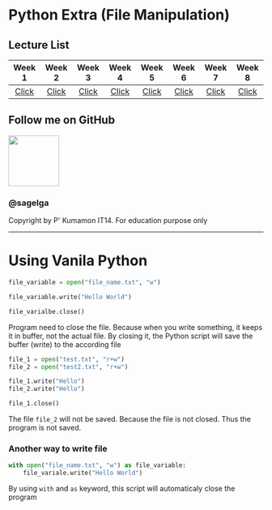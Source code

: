 # Python Extra (File Manipulation)

## Lecture List

|Week 1|Week 2|Week 3|Week 4|Week 5|Week 6|Week 7|Week 8|
|:-:|:-:|:-:|:-:|:-:|:-:|:-:|:-:|
|[Click](https://github.com/sagelga/PreProgramming-60/blob/master/Lecture%20Cheat%20Sheet/Week%201%20-%20IO.md)|[Click](https://github.com/sagelga/PreProgramming-60/blob/master/Lecture%20Cheat%20Sheet/Week%202%20-%20Functions.md)|[Click](https://github.com/sagelga/PreProgramming-60/blob/master/Lecture%20Cheat%20Sheet/Week%203%20-%20Strings.md)|[Click](https://github.com/sagelga/PreProgramming-60/blob/master/Lecture%20Cheat%20Sheet/Week%204%20-%20Condition.md)|[Click](https://github.com/sagelga/PreProgramming-60/blob/master/Lecture%20Cheat%20Sheet/Week%205%20-%20Loops.md)|[Click](https://github.com/sagelga/PreProgramming-60/blob/master/Lecture%20Cheat%20Sheet/Week%206%20-%20Lists%20%2B%20Tuples.md)|[Click](https://github.com/sagelga/PreProgramming-60/blob/master/Lecture%20Cheat%20Sheet/Week%207%20-%20Dictionary.md)|[Click](https://github.com/sagelga/PreProgramming-60/blob/master/Lecture%20Cheat%20Sheet/Week%208%20-%20Recursion.md)|

## Follow me on GitHub
<a href="https://github.com/sagelga"><img src="https://avatars0.githubusercontent.com/u/13056824" width="100px"></a>    
### @sagelga

Copyright by P' Kumamon IT14.
For education purpose only

---

# Using Vanila Python

```python
file_variable = open("file_name.txt", "w")

file_variable.write("Hello World")

file_varialbe.close()
```
Program need to close the file. Because when you write something, it keeps it in buffer, not the actual file. By closing it, the Python script will save the buffer (write) to the according file

```python
file_1 = open("test.txt", "r+w")
file_2 = open("test2.txt", "r+w")

file_1.write("Hello")
file_2.write("Hello")

file_1.close()
```
The file `file_2` will not be saved. Because the file is not closed. Thus the program is not saved.

### Another way to write file
```python
with open("file_name.txt", "w") as file_variable:
    file_variale.write("Hello World")
```
By using `with` and `as` keyword, this script will automaticaly close the program
